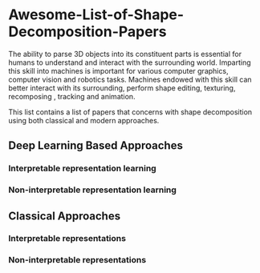 # Awesome-List-of-Shape-Decomposition-Papers
The ability to parse 3D objects into its constituent parts is
essential for humans to understand and interact with the
surrounding world. Imparting this skill into machines is important for various computer graphics, computer vision
and robotics tasks. Machines endowed with this skill can better interact with its surrounding, perform shape
editing, texturing, recomposing , tracking  and animation.

This list contains a list of papers that concerns with shape decomposition using both classical and modern approaches.

## Deep Learning Based Approaches
### Interpretable representation learning

### Non-interpretable representation learning


## Classical Approaches
### Interpretable representations


### Non-interpretable representations
